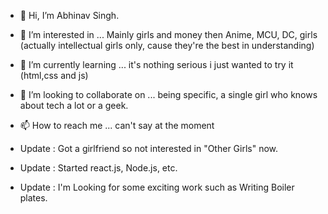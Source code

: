 - 👋 Hi, I’m Abhinav Singh.
- 👀 I’m interested in ... Mainly girls and money then Anime, MCU, DC, girls (actually intellectual girls only, cause they're the best in understanding)
- 🌱 I’m currently learning ... it's nothing serious i just wanted to try it (html,css and js)
- 💞️ I’m looking to collaborate on ... being specific, a single girl who knows about tech a lot or a geek.
- 📫 How to reach me ... can't say at the moment

- Update : Got a girlfriend so not interested in "Other Girls" now.
- Update : Started react.js, Node.js, etc.
- Update : I'm Looking for some exciting work such as Writing Boiler plates.
